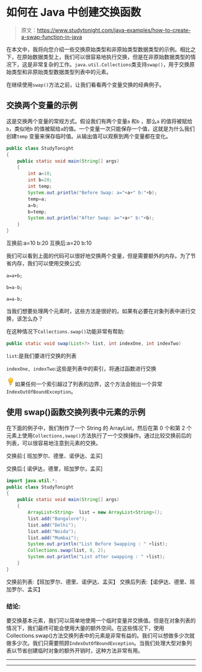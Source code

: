 # 如何在 Java 中创建交换函数

> 原文：<https://www.studytonight.com/java-examples/how-to-create-a-swap-function-in-java>

在本文中，我将向您介绍一些交换原始类型和非原始类型数据类型的示例。相比之下，在原始数据类型上，我们可以很容易地执行交换，但是在非原始数据类型的情况下，这是非常复杂的工作。`java.util.Collections`类支持`swap()`，用于交换原始类型和非原始类型数据类型列表中的元素。

在继续使用`swap()`方法之前，让我们看看两个变量交换的经典例子。

## 交换两个变量的示例

这是交换两个变量的常规方式。假设我们有两个变量`a` 和`b` ，那么`a` 的值将被赋给`b`，类似地`b` 的值被赋给`a`的值。一个变量一次只能保存一个值，这就是为什么我们创建`temp` 变量来保存临时值。从输出值可以观察到两个变量都在变化。

```java
public class StudyTonight 
{ 
	public static void main(String[] args)   
	{ 
		int a=10;
		int b=20;
		int temp;
		System.out.println("Before Swap: a="+a+" b:"+b);
		temp=a;
		a=b;
		b=temp;
		System.out.println("After Swap: a="+a+" b:"+b);
	} 
} 
```

互换前:a=10 b:20
互换后:a=20 b:10

我们可以看到上面的代码可以很好地交换两个变量，但是需要额外的内存。为了节省内存，我们可以使用交换公式:

`a=a+b;`

`b=a-b;`

`a=a-b;`

当我们想要处理两个元素时，这些方法是很好的。如果有必要在对象列表中进行交换，该怎么办？

在这种情况下`Collections.swap()`功能非常有帮助:

```java
public static void swap(List<?> list, int indexOne, int indexTwo) 
```

`list`:是我们要进行交换的列表

`indexOne, indexTwo`:这些是列表中的索引，将通过函数进行交换

![enlightened](img/bcefbc0bebd753ed2a05f55c0b74d9f0.png "enlightened")如果任何一个索引越过了列表的边界，这个方法会抛出一个异常`IndexOutOfBoundException`。

## 使用 swap()函数交换列表中元素的示例

在下面的例子中，我们制作了一个 String 的 ArrayList，然后在第 0 个和第 2 个元素上使用`Collections,swap()`方法执行了一个交换操作。通过比较交换前后的列表，可以很容易地注意到元素的交换。

交换前:[ 班加罗尔、德里、诺伊达、孟买]

交换后:[ 诺伊达，德里，班加罗尔，孟买]

```java
import java.util.*;  
public class StudyTonight 
{ 
	public static void main(String[] args)   
	{ 
		ArrayList<String>  list = new ArrayList<String>();  
		list.add("Bangalore");  
		list.add("Delhi");  
		list.add("Noida");  
		list.add("Mumbai");   
		System.out.println("List Before Swapping : " +list);   
		Collections.swap(list, 0, 2);  
		System.out.println("List after swapping : " +list);  
	} 
} 
```

交换前列表:【班加罗尔、德里、诺伊达、孟买】
交换后列表:【诺伊达、德里、班加罗尔、孟买】

### 结论:

要交换基本元素，我们可以简单地使用一个临时变量并交换值。但是在对象列表的情况下，我们最终可能会使用大量的额外空间。在这些情况下，使用 Collections.swap()方法交换列表中的元素是非常有益的。我们可以想做多少次就做多少次。我们只需要照顾`IndexOutOfBoundException`。当我们处理大型对象列表以节省创建临时对象的额外开销时，这种方法非常有用。

* * *

* * *